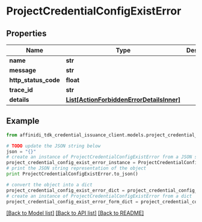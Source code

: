 # ProjectCredentialConfigExistError

## Properties

| Name                 | Type                                                                              | Description | Notes      |
| -------------------- | --------------------------------------------------------------------------------- | ----------- | ---------- |
| **name**             | **str**                                                                           |             |
| **message**          | **str**                                                                           |             |
| **http_status_code** | **float**                                                                         |             |
| **trace_id**         | **str**                                                                           |             |
| **details**          | [**List[ActionForbiddenErrorDetailsInner]**](ActionForbiddenErrorDetailsInner.md) |             | [optional] |

## Example

```python
from affinidi_tdk_credential_issuance_client.models.project_credential_config_exist_error import ProjectCredentialConfigExistError

# TODO update the JSON string below
json = "{}"
# create an instance of ProjectCredentialConfigExistError from a JSON string
project_credential_config_exist_error_instance = ProjectCredentialConfigExistError.from_json(json)
# print the JSON string representation of the object
print ProjectCredentialConfigExistError.to_json()

# convert the object into a dict
project_credential_config_exist_error_dict = project_credential_config_exist_error_instance.to_dict()
# create an instance of ProjectCredentialConfigExistError from a dict
project_credential_config_exist_error_form_dict = project_credential_config_exist_error.from_dict(project_credential_config_exist_error_dict)
```

[[Back to Model list]](../README.md#documentation-for-models) [[Back to API list]](../README.md#documentation-for-api-endpoints) [[Back to README]](../README.md)
